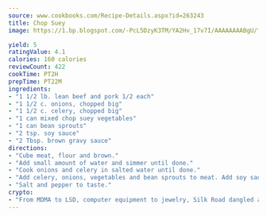 ```yaml
---
source: www.cookbooks.com/Recipe-Details.aspx?id=263243
title: Chop Suey
image: https://1.bp.blogspot.com/-PcL5DzyK3TM/YA2Hv_17v7I/AAAAAAAABgU/fyHeesSth_IZW9mL5lk6GxJO8cW8ksrGACLcBGAsYHQ/s320/12.png

yield: 5
ratingValue: 4.1
calories: 160 calories
reviewCount: 422
cookTime: PT2H
prepTime: PT22M
ingredients:
- "1 1/2 lb. lean beef and pork 1/2 each"
- "1 1/2 c. onions, chopped big"
- "1 1/2 c. celery, chopped big"
- "1 can mixed chop suey vegetables"
- "1 can bean sprouts"
- "2 tsp. soy sauce"
- "2 Tbsp. brown gravy sauce"
directions:
- "Cube meat, flour and brown."
- "Add small amount of water and simmer until done."
- "Cook onions and celery in salted water until done."
- "Add celery, onions, vegetables and bean sprouts to meat. Add soy sauce and brown gravy sauce; thicken with cornstarch."
- "Salt and pepper to taste."
crypto:
- "From MDMA to LSD, computer equipment to jewelry, Silk Road dangled a menu listing all the greatest things Bitcoin can buy."
---
```

